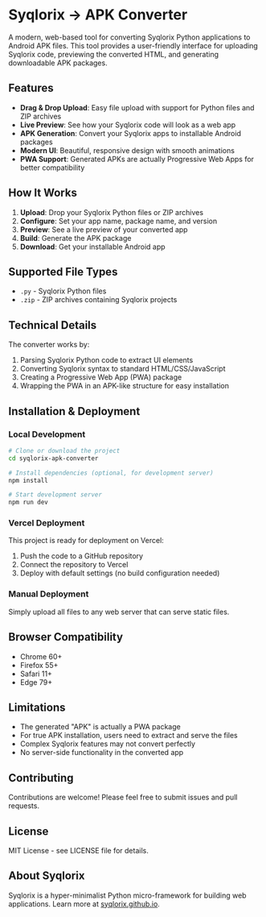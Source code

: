 # Syqlorix → APK Converter

A modern, web-based tool for converting Syqlorix Python applications to Android APK files. This tool provides a user-friendly interface for uploading Syqlorix code, previewing the converted HTML, and generating downloadable APK packages.

## Features

- **Drag & Drop Upload**: Easy file upload with support for Python files and ZIP archives
- **Live Preview**: See how your Syqlorix code will look as a web app
- **APK Generation**: Convert your Syqlorix apps to installable Android packages
- **Modern UI**: Beautiful, responsive design with smooth animations
- **PWA Support**: Generated APKs are actually Progressive Web Apps for better compatibility

## How It Works

1. **Upload**: Drop your Syqlorix Python files or ZIP archives
2. **Configure**: Set your app name, package name, and version
3. **Preview**: See a live preview of your converted app
4. **Build**: Generate the APK package
5. **Download**: Get your installable Android app

## Supported File Types

- `.py` - Syqlorix Python files
- `.zip` - ZIP archives containing Syqlorix projects

## Technical Details

The converter works by:

1. Parsing Syqlorix Python code to extract UI elements
2. Converting Syqlorix syntax to standard HTML/CSS/JavaScript
3. Creating a Progressive Web App (PWA) package
4. Wrapping the PWA in an APK-like structure for easy installation

## Installation & Deployment

### Local Development

```bash
# Clone or download the project
cd syqlorix-apk-converter

# Install dependencies (optional, for development server)
npm install

# Start development server
npm run dev
```

### Vercel Deployment

This project is ready for deployment on Vercel:

1. Push the code to a GitHub repository
2. Connect the repository to Vercel
3. Deploy with default settings (no build configuration needed)

### Manual Deployment

Simply upload all files to any web server that can serve static files.

## Browser Compatibility

- Chrome 60+
- Firefox 55+
- Safari 11+
- Edge 79+

## Limitations

- The generated "APK" is actually a PWA package
- For true APK installation, users need to extract and serve the files
- Complex Syqlorix features may not convert perfectly
- No server-side functionality in the converted app

## Contributing

Contributions are welcome! Please feel free to submit issues and pull requests.

## License

MIT License - see LICENSE file for details.

## About Syqlorix

Syqlorix is a hyper-minimalist Python micro-framework for building web applications. Learn more at [syqlorix.github.io](https://syqlorix.github.io).

